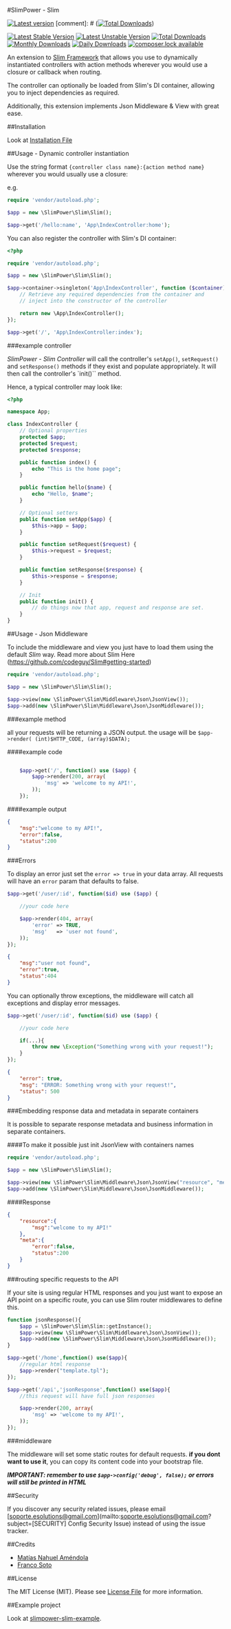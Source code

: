 #SlimPower - Slim

[![Latest version][ico-version]][link-packagist]
[comment]: # ([![Total Downloads][ico-downloads]][link-downloads])

[![Latest Stable Version](https://poser.pugx.org/matiasnamendola/slimpower-slim/version?format=flat-square)](https://packagist.org/packages/matiasnamendola/slimpower-slim) 
[![Latest Unstable Version](https://poser.pugx.org/matiasnamendola/slimpower-slim/v/unstable?format=flat-square)](//packagist.org/packages/matiasnamendola/slimpower-slim) 
[![Total Downloads](https://poser.pugx.org/matiasnamendola/slimpower-slim/downloads?format=flat-square)](https://packagist.org/packages/matiasnamendola/slimpower-slim) 
[![Monthly Downloads](https://poser.pugx.org/matiasnamendola/slimpower-slim/d/monthly?format=flat-square)](https://packagist.org/packages/matiasnamendola/slimpower-slim)
[![Daily Downloads](https://poser.pugx.org/matiasnamendola/slimpower-slim/d/daily?format=flat-square)](https://packagist.org/packages/matiasnamendola/slimpower-slim)
[![composer.lock available](https://poser.pugx.org/matiasnamendola/slimpower-slim/composerlock?format=flat-square)](https://packagist.org/packages/matiasnamendola/slimpower-slim)

An extension to [Slim Framework][1] that allows you use to dynamically
instantiated controllers with action methods wherever you would use a
closure or callback when routing.

The controller can optionally be loaded from Slim's DI container,
allowing you to inject dependencies as required.

Additionally, this extension implements Json Middleware & View with great ease.

[1]: http://www.slimframework.com/

##Installation

Look at [Installation File](INSTALLATION.md)

##Usage - Dynamic controller instantiation

Use the string format `{controller class name}:{action method name}`
wherever you would usually use a closure:

e.g.

```php
require 'vendor/autoload.php';

$app = new \SlimPower\Slim\Slim();

$app->get('/hello:name', 'App\IndexController:home');
```

You can also register the controller with Slim's DI container:

```php
<?php

require 'vendor/autoload.php';

$app = new \SlimPower\Slim\Slim();

$app->container->singleton('App\IndexController', function ($container) {
    // Retrieve any required dependencies from the container and
    // inject into the constructor of the controller

    return new \App\IndexController();
});

$app->get('/', 'App\IndexController:index');
```

###example controller

*SlimPower - Slim Controller* will call the controller's `setApp()`, `setRequest()`
and `setResponse()` methods if they exist and populate appropriately. It will
then call the controller's `init()`` method.

Hence, a typical controller may look like:

```php
<?php

namespace App;

class IndexController {
    // Optional properties
    protected $app;
    protected $request;
    protected $response;

    public function index() {
        echo "This is the home page";
    }

    public function hello($name) {
        echo "Hello, $name";
    }

    // Optional setters
    public function setApp($app) {
        $this->app = $app;
    }

    public function setRequest($request) {
        $this->request = $request;
    }

    public function setResponse($response) {
        $this->response = $response;
    }

    // Init
    public function init() {
        // do things now that app, request and response are set.
    }
}
```

##Usage - Json Middleware

To include the middleware and view you just have to load them using the default _Slim_ way.
Read more about Slim Here (https://github.com/codeguy/Slim#getting-started)

```php
require 'vendor/autoload.php';

$app = new \SlimPower\Slim\Slim();

$app->view(new \SlimPower\Slim\Middleware\Json\JsonView());
$app->add(new \SlimPower\Slim\Middleware\Json\JsonMiddleware());
```

###example method

all your requests will be returning a JSON output.
the usage will be `$app->render( (int)$HTTP_CODE, (array)$DATA);`

####example code
 
```php

    $app->get('/', function() use ($app) {
        $app->render(200, array(
            'msg' => 'welcome to my API!',
        ));
    });

```

####example output

```json
{
    "msg":"welcome to my API!",
    "error":false,
    "status":200
}
```

###Errors

To display an error just set the `error => true` in your data array.
All requests will have an `error` param that defaults to false.

```php
$app->get('/user/:id', function($id) use ($app) {

    //your code here

    $app->render(404, array(
        'error' => TRUE,
        'msg'   => 'user not found',
    ));
});
```
```json
{
    "msg":"user not found",
    "error":true,
    "status":404
}
```

You can optionally throw exceptions, the middleware will catch all exceptions and display error messages.

```php
$app->get('/user/:id', function($id) use ($app) {

    //your code here

    if(...){
        throw new \Exception("Something wrong with your request!");
    }
});
```

```json
{
    "error": true,
    "msg": "ERROR: Something wrong with your request!",
    "status": 500
}
```

###Embedding response data and metadata in separate containers

It is possible to separate response metadata and business information in separate containers.

####To make it possible just init JsonView with containers names

```php
require 'vendor/autoload.php';

$app = new \SlimPower\Slim\Slim();

$app->view(new \SlimPower\Slim\Middleware\Json\JsonView("resource", "meta"));
$app->add(new \SlimPower\Slim\Middleware\Json\JsonMiddleware());
```

####Response
```json
{
    "resource":{
        "msg":"welcome to my API!"
    },
    "meta":{
        "error":false,
        "status":200
    }
}
```

###routing specific requests to the API

If your site is using regular HTML responses and you just want to expose an API point on a specific route,
you can use Slim router middlewares to define this.

```php
function jsonResponse(){
    $app = \SlimPower\Slim\Slim::getInstance();
    $app->view(new \SlimPower\Slim\Middleware\Json\JsonView());
    $app->add(new \SlimPower\Slim\Middleware\Json\JsonMiddleware());
}

$app->get('/home',function() use($app){
    //regular html response
    $app->render("template.tpl");
});

$app->get('/api','jsonResponse',function() use($app){
    //this request will have full json responses

    $app->render(200, array(
        'msg' => 'welcome to my API!',
    ));
});
```


###middleware

The middleware will set some static routes for default requests.
**if you dont want to use it**, you can copy its content code into your bootstrap file.

***IMPORTANT: remember to use `$app->config('debug', false);` or errors will still be printed in HTML***

##Security

If you discover any security related issues, please email [soporte.esolutions@gmail.com](mailto:soporte.esolutions@gmail.com?subject=[SECURITY] Config Security Issue) instead of using the issue tracker.

##Credits

- [Matías Nahuel Améndola](https://github.com/matiasnamendola)
- [Franco Soto](https://github.com/francosoto)

##License

The MIT License (MIT). Please see [License File](LICENSE.md) for more information.

[ico-version]: https://img.shields.io/packagist/v/MatiasNAmendola/slimpower-slim.svg?style=flat-square
[ico-downloads]: https://img.shields.io/packagist/dt/MatiasNAmendola/slimpower-slim.svg?style=flat-square

[link-packagist]: https://packagist.org/packages/matiasnamendola/slimpower-slim
[link-downloads]: https://packagist.org/packages/matiasnamendola/slimpower-slim

##Example project

Look at [slimpower-slim-example](https://github.com/matiasnamendola/slimpower-slim-example).

